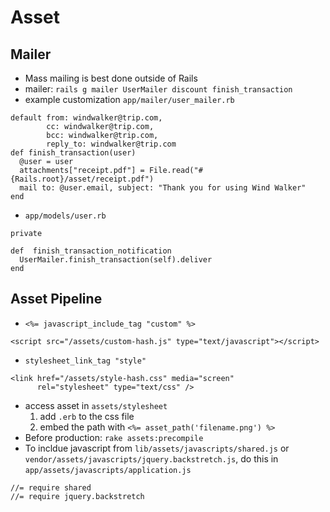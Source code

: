 # Asset

## Mailer
* Mass mailing is best done outside of Rails
* mailer: `rails g mailer UserMailer discount finish_transaction`
* example customization `app/mailer/user_mailer.rb`
```
default from: windwalker@trip.com,
        cc: windwalker@trip.com,
        bcc: windwalker@trip.com,
        reply_to: windwalker@trip.com
def finish_transaction(user)
  @user = user
  attachments["receipt.pdf"] = File.read("#{Rails.root}/asset/receipt.pdf")
  mail to: @user.email, subject: "Thank you for using Wind Walker"
end
```
* `app/models/user.rb`
```
private

def  finish_transaction_notification
  UserMailer.finish_transaction(self).deliver
end
```

## Asset Pipeline
* `<%= javascript_include_tag "custom" %>`
```
<script src="/assets/custom-hash.js" type="text/javascript"></script>
```
* `stylesheet_link_tag "style"`
```
<link href="/assets/style-hash.css" media="screen" 
      rel="stylesheet" type="text/css" />
```
* access asset in `assets/stylesheet`
  1. add `.erb` to the css file
  2. embed the path with `<%= asset_path('filename.png') %>`
* Before production: `rake assets:precompile`
* To incldue javascript from `lib/assets/javascripts/shared.js` or `vendor/assets/javascripts/jquery.backstretch.js`, do this in `app/assets/javascripts/application.js`
```
//= require shared
//= require jquery.backstretch
```
